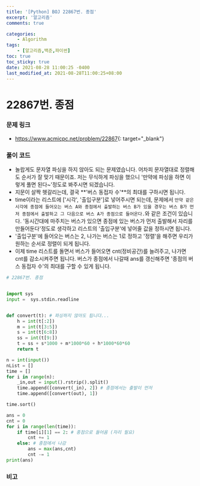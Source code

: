 ```yaml
---
title: '[Python] BOJ 22867번. 종점'
excerpt: '알고리즘'
comments: true

categories:
    - Algorithm
tags:
    - [알고리즘,백준,파이썬]
toc: true
toc_sticky: true
date: 2021-08-28 11:00:25 -0400
last_modified_at: 2021-08-28T11:00:25+08:00
---
```


# 22867번. 종점

### 문제 링크
- <https://www.acmicpc.net/problem/22867>{: target="\_blank"}

### 풀이 코드
- 놀랍게도 문자열 파싱을 하지 않아도 되는 문제였습니다. 어차피 문자열대로 정렬해도 순서가 잘 맞기 때문이죠. 저는 무식하게 파싱을 했으니 '만약에 파싱을 하면 이렇게 풀면 된다~'정도로 봐주시면 되겠습니다.
- 지문이 살짝 헷갈리는데, 결국 **'버스 동접자 수'**의 최대를 구하시면 됩니다.
- time이라는 리스트에 ['시각', '출입구분']로 넣어주시면 되는데, 문제에서 `만약 같은 시각에 종점에 들어오는 버스 A와 종점에서 출발하는 버스 B가 있을 경우는 버스 B가 먼저 종점에서 출발하고 그 다음으로 버스 A가 종점으로 들어온다.`와 같은 조건이 있습니다. '동시간대에 마주치는 버스가 있으면 종점에 있는 버스가 먼저 출발해서 자리를 만들어둔다'정도로 생각하고 리스트의 '출입구분'에 넣어줄 값을 정하시면 됩니다.
- '출입구분'에 들어오는 버스는 2, 나가는 버스는 1로 정하고 '정렬'을 해주면 우리가 원하는 순서로 정렬이 되게 됩니다.
- 이제 time 리스트를 돌면서 버스가 들어오면 cnt(정비공간)를 늘려주고, 나가면 cnt를 감소시켜주면 됩니다. 버스가 종점에서 나갈때 ans를 갱신해주면 '종점의 버스 동접자 수'의 최대를 구할 수 있게 됩니다.

```python
# 22867번. 종점


import sys
input =  sys.stdin.readline


def convert(t): # 파싱하지 않아도 됩니다...
    h = int(t[:2])
    m = int(t[3:5])
    s = int(t[6:8])
    ss = int(t[9:])
    t = ss + s*1000 + m*1000*60 + h*1000*60*60
    return t

n = int(input())
nList = []
time = []
for i in range(n):
    _in,out = input().rstrip().split()
    time.append([convert(_in), 2]) # 종점에서는 출발이 먼저
    time.append([convert(out), 1])

time.sort()

ans = 0
cnt = 0
for i in range(len(time)):
    if time[i][1] == 2: # 종점으로 들어옴 (자리 필요)
        cnt += 1
    else: # 종점에서 나감
        ans = max(ans,cnt)
        cnt -= 1
print(ans)

```

### 비고